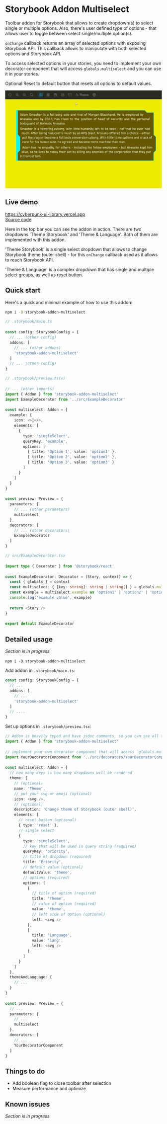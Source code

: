 # Storybook Addon Multiselect

Toolbar addon for Storybook that allows to create dropdown(s) to select single or multiple options. Also, there's user defined type of options - that allows user to toggle between select single/multiple option(s).

`onChange` callback returns an array of selected options with exposing Storybook API. This callback allows to manipulate with both selected options and Storybook API.

To access selected options in your stories, you need to implement your own decorator component that will access `globals.multiselect` and you can use it in your stories.

Optional Reset to default button that resets all options to default values.

![Demo multiselect image](./demo.gif)

## Live demo

https://cyberpunk-ui-library.vercel.app \
[Source code](https://github.com/somewonderfulguy/cyberpunk/tree/master/packages/library)

Here in the top bar you can see the addon in action. There are two dropdowns 'Theme Storybook' and 'Theme & Language'. Both of them are implemented with this addon.

'Theme Storybook' is a single select dropdown that allows to change Storybook theme (outer shell) - for this `onChange` callback used as it allows to reach Storybook API.

'Theme & Language' is a complex dropdown that has single and multiple select groups, as well as reset button.

## Quick start

Here's a quick and minimal example of how to use this addon:

```sh
npm i -D storybook-addon-multiselect
```

```ts
// .storybook/main.ts

const config: StorybookConfig = {
  // ... (other config)
  addons: [
    // ... (other addons)
    'storybook-addon-multiselect'
  ]
  // ... (other config)
}
```

```ts
// .storybook/preview.ts(x)

// ... (other imports)
import { Addon } from 'storybook-addon-multiselect'
import ExampleDecorator from '../src/ExampleDecorator'

const multiselect: Addon = {
  example: {
    icon: <>💾</>,
    elements: [
      {
        type: 'singleSelect',
        queryKey: 'example',
        options: [
          { title: 'Option 1', value: 'option1' },
          { title: 'Option 2', value: 'option2' },
          { title: 'Option 3', value: 'option3' }
        ]
      }
    ]
  }
}

const preview: Preview = {
  parameters: {
    // ... (other parameters)
    multiselect
  },
  decorators: [
    // ... (other decorators)
    ExampleDecorator
  ]
}
```

```ts
// src/ExampleDecorator.tsx

import type { Decorator } from '@storybook/react'

const ExampleDecorator: Decorator = (Story, context) => {
  const { globals } = context
  const multiselect: { [key: string]: string | string[] } = globals.multiselect
  const example = multiselect.example as 'option1' | 'option2' | 'option3'
  console.log('example value', example)

  return <Story />
}

export default ExampleDecorator
```

## Detailed usage

_Section is in progress_

`npm i -D storybook-addon-multiselect`

Add addon in `.storybook/main.ts`:

```ts
const config: StorybookConfig = {
  // ...
  addons: [
    // ...
    'storybook-addon-multiselect'
  ]
  // ....
}
```

Set up options in `.storybook/preview.tsx`:

```ts
// Addon is heavily typed and have jsdoc comments, so you can see all the clues in your IDE
import { Addon } from 'storybook-addon-multiselect'

// implement your own decorator component that will access `globals.multiselect` and you can use it in your stories
import YourDecoratorComponent from '../src/decorators/YourDecoratorComponent'

const multiselect: Addon = {
  // how many keys is how many dropdowns will be rendered
  theme: {
    // (optional)
    name: 'Theme',
    // put your svg or emoji (optional)
    icon: <svg />,
    // (optional)
    description: 'Change theme of Storybook (outer shell)',
    elements: [
      // reset button (optional)
      { type: 'reset' },
      // single select
      {
        type: 'singleSelect',
        // key that will be used in query string (required)
        queryKey: 'priority',
        // title of dropdown (required)
        title: 'Priority',
        // default value (optional)
        defaultValue: 'theme',
        // options (required)
        options: [
          {
            // title of option (required)
            title: 'Theme',
            // value of option (required)
            value: 'theme',
            // left side of option (optional)
            left: <svg />
          },
          {
            title: 'Language',
            value: 'lang',
            left: <svg />
          }
        ]
      }
    ]
  },
  themeAndLanguage: {
    // ...
  }
}

const preview: Preview = {
  // ...
  parameters: {
    // ...
    multiselect
  },
  decorators: [
    // ...
    YourDecoratorComponent
  ]
}
```

## Things to do

- Add boolean flag to close toolbar after selection
- Measure performance and optimize

## Known issues

_Section is in progress_
